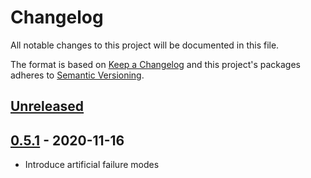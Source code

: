 # Changelog

All notable changes to this project will be documented in this file.

The format is based on [Keep a Changelog](http://keepachangelog.com/en/1.0.0/)
and this project's packages adheres to [Semantic Versioning](http://semver.org/spec/v2.0.0.html).

## [Unreleased]

## [0.5.1] - 2020-11-16

- Introduce artificial failure modes

[Unreleased]: https://github.com/giantswarm/giantswarm-todo-app/compare/v0.5.1...HEAD
[0.5.1]: https://github.com/giantswarm/giantswarm-todo-app/compare/v0.0.1...v0.5.1
